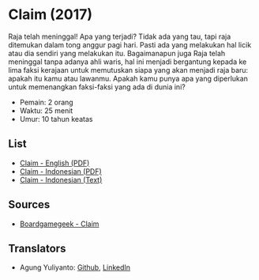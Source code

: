 Claim (2017)
=====================================================

Raja telah meninggal! Apa yang terjadi? Tidak ada yang tau, tapi raja ditemukan dalam tong anggur pagi hari. Pasti ada yang melakukan hal licik atau dia sendiri yang melakukan itu. Bagaimanapun juga Raja telah meninggal tanpa adanya ahli waris, hal ini menjadi bergantung kepada ke lima faksi kerajaan untuk memutuskan siapa yang akan menjadi raja baru: apakah itu kamu atau lawanmu. Apakah kamu punya apa yang diperlukan untuk memenangkan faksi-faksi yang ada di dunia ini?

* Pemain: 2 orang
* Waktu: 25 menit
* Umur: 10 tahun keatas

## List
* [Claim - English (PDF)](claim-rules-en.pdf)
* [Claim - Indonesian (PDF)](claim-rules-id.pdf)
* [Claim - Indonesian (Text)](claim-rules-id.txt)


## Sources
* [Boardgamegeek - Claim](https://boardgamegeek.com/boardgame/233961/claim)


## Translators
* Agung Yuliyanto: [Github](https://github.com/agung96tm), [LinkedIn](https://www.linkedin.com/in/agung96tm/)
